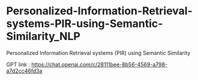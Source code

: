 # Personalized-Information-Retrieval-systems-PIR-using-Semantic-Similarity_NLP
Personalized Information Retrieval systems (PIR) using  Semantic Similarity


GPT link :  https://chat.openai.com/c/28111bee-8b56-4569-a798-a7d2cc46fd3a
